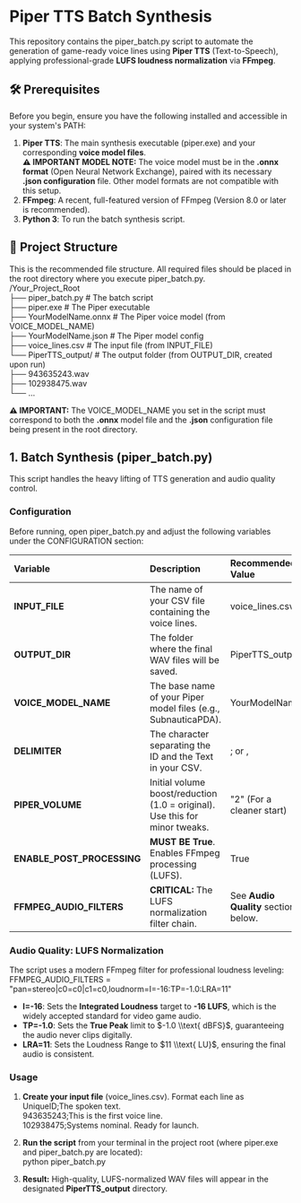 # **Piper TTS Batch Synthesis**

This repository contains the piper\_batch.py script to automate the generation of game-ready voice lines using **Piper TTS** (Text-to-Speech), applying professional-grade **LUFS loudness normalization** via **FFmpeg**.

## **🛠️ Prerequisites**

Before you begin, ensure you have the following installed and accessible in your system's PATH:

1. **Piper TTS**: The main synthesis executable (piper.exe) and your corresponding **voice model files**.  
   **⚠️ IMPORTANT MODEL NOTE:** The voice model must be in the **.onnx format** (Open Neural Network Exchange), paired with its necessary **.json configuration** file. Other model formats are not compatible with this setup.  
2. **FFmpeg**: A recent, full-featured version of FFmpeg (Version 8.0 or later is recommended).  
3. **Python 3**: To run the batch synthesis script.

## **📁 Project Structure**

This is the recommended file structure. All required files should be placed in the root directory where you execute piper\_batch.py.  
/Your\_Project\_Root  
├── piper\_batch.py          \# The batch script  
├── piper.exe               \# The Piper executable  
├── YourModelName.onnx      \# The Piper voice model (from VOICE\_MODEL\_NAME)  
├── YourModelName.json      \# The Piper model config  
├── voice\_lines.csv         \# The input file (from INPUT\_FILE)  
└── PiperTTS\_output/        \# The output folder (from OUTPUT\_DIR, created upon run)  
    ├── 943635243.wav  
    ├── 102938475.wav  
    └── ...

**⚠️ IMPORTANT:** The VOICE\_MODEL\_NAME you set in the script must correspond to both the **.onnx** model file and the **.json** configuration file being present in the root directory.

## **1\. Batch Synthesis (piper\_batch.py)**

This script handles the heavy lifting of TTS generation and audio quality control.

### **Configuration**

Before running, open piper\_batch.py and adjust the following variables under the CONFIGURATION section:

| Variable | Description | Recommended Value |
| :---- | :---- | :---- |
| **INPUT\_FILE** | The name of your CSV file containing the voice lines. | voice\_lines.csv |
| **OUTPUT\_DIR** | The folder where the final WAV files will be saved. | PiperTTS\_output |
| **VOICE\_MODEL\_NAME** | The base name of your Piper model files (e.g., SubnauticaPDA). | YourModelName |
| **DELIMITER** | The character separating the ID and the Text in your CSV. | ; or , |
| **PIPER\_VOLUME** | Initial volume boost/reduction (1.0 \= original). Use this for minor tweaks. | "2" (For a cleaner start) |
| **ENABLE\_POST\_PROCESSING** | **MUST BE True**. Enables FFmpeg processing (LUFS). | True |
| **FFMPEG\_AUDIO\_FILTERS** | **CRITICAL:** The LUFS normalization filter chain. | See **Audio Quality** section below. |

### **Audio Quality: LUFS Normalization**

The script uses a modern FFmpeg filter for professional loudness leveling:  
FFMPEG\_AUDIO\_FILTERS \= "pan=stereo|c0=c0|c1=c0,loudnorm=I=-16:TP=-1.0:LRA=11"

* **I=-16**: Sets the **Integrated Loudness** target to **\-16 LUFS**, which is the widely accepted standard for video game audio.  
* **TP=-1.0**: Sets the **True Peak** limit to $-1.0 \\text{ dBFS}$, guaranteeing the audio never clips digitally.  
* **LRA=11**: Sets the Loudness Range to $11 \\text{ LU}$, ensuring the final audio is consistent.

### **Usage**

1. **Create your input file** (voice\_lines.csv). Format each line as UniqueID;The spoken text.  
   943635243;This is the first voice line.  
   102938475;Systems nominal. Ready for launch.

2. **Run the script** from your terminal in the project root (where piper.exe and piper\_batch.py are located):  
   python piper\_batch.py

3. **Result:** High-quality, LUFS-normalized WAV files will appear in the designated **PiperTTS\_output** directory.